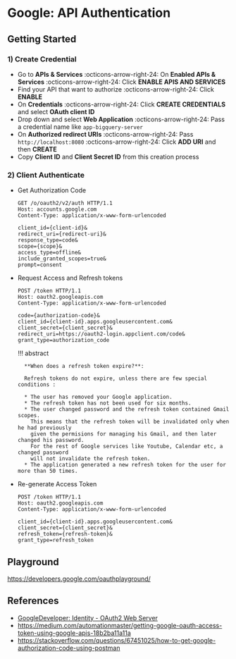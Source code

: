 # Google: API Authentication

## Getting Started

### 1) Create Credential

* Go to **APIs & Services** :octicons-arrow-right-24: On **Enabled APIs & Services**
  :octicons-arrow-right-24: Click **ENABLE APIS AND SERVICES**
* Find your API that want to authorize :octicons-arrow-right-24: Click **ENABLE**
* On **Credentials** :octicons-arrow-right-24: Click **CREATE CREDENTIALS** and
  select **OAuth client ID**
* Drop down and select **Web Application** :octicons-arrow-right-24: Pass a credential
  name like `app-bigquery-server`
* On **Authorized redirect URIs** :octicons-arrow-right-24: Pass `http://localhost:8080`
  :octicons-arrow-right-24: Click **ADD URI** and then **CREATE**
* Copy **Client ID** and **Client Secret ID** from this creation process

### 2) Client Authenticate

* Get Authorization Code

    ```console
    GET /o/oauth2/v2/auth HTTP/1.1
    Host: accounts.google.com
    Content-Type: application/x-www-form-urlencoded

    client_id={client-id}&
    redirect_uri={redirect-uri}&
    response_type=code&
    scope={scope}&
    access_type=offline&
    include_granted_scopes=true&
    prompt=consent
    ```

* Request Access and Refresh tokens

    ```console
    POST /token HTTP/1.1
    Host: oauth2.googleapis.com
    Content-Type: application/x-www-form-urlencoded

    code={authorization-code}&
    client_id={client-id}.apps.googleusercontent.com&
    client_secret={client_secret}&
    redirect_uri=https://oauth2-login.appclient.com/code&
    grant_type=authorization_code

    ```

    !!! abstract

        **When does a refresh token expire?**:

        Refresh tokens do not expire, unless there are few special conditions :

        * The user has removed your Google application.
        * The refresh token has not been used for six months.
        * The user changed password and the refresh token contained Gmail scopes.
          This means that the refresh token will be invalidated only when he had previously
          given the permisions for managing his Gmail, and then later changed his password.
          For the rest of Google services like Youtube, Calendar etc, a changed password
          will not invalidate the refresh token.
        * The application generated a new refresh token for the user for more than 50 times.

* Re-generate Access Token

    ```console
    POST /token HTTP/1.1
    Host: oauth2.googleapis.com
    Content-Type: application/x-www-form-urlencoded

    client_id={client-id}.apps.googleusercontent.com&
    client_secret={client_secret}&
    refresh_token={refresh-token}&
    grant_type=refresh_token
    ```

## Playground

https://developers.google.com/oauthplayground/

## References

* [GoogleDeveloper: Identity - OAuth2 Web Server](https://developers.google.com/identity/protocols/oauth2/web-server#userconsentprompt)
* https://medium.com/automationmaster/getting-google-oauth-access-token-using-google-apis-18b2ba11a11a
* https://stackoverflow.com/questions/67451025/how-to-get-google-authorization-code-using-postman
